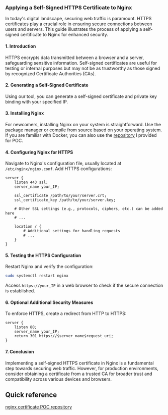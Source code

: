 ### Applying a Self-Signed HTTPS Certificate to Nginx

In today's digital landscape, securing web traffic is paramount. HTTPS certificates play a crucial role in ensuring secure connections between users and servers. This guide illustrates the process of applying a self-signed certificate to Nginx for enhanced security.

#### 1. Introduction

HTTPS encrypts data transmitted between a browser and a server, safeguarding sensitive information. Self-signed certificates are useful for testing or internal purposes but may not be as trustworthy as those signed by recognized Certificate Authorities (CAs).

#### 2. Generating a Self-Signed Certificate

Using our tool, you can generate a self-signed certificate and private key binding with your specified IP.

#### 3. Installing Nginx

For newcomers, installing Nginx on your system is straightforward. Use the package manager or compile from source based on your operating system. If you are familiar with Docker, you can also use the [repository](https://github.com/selfcertificationhub/nginx-certificate) I provided for POC.

#### 4. Configuring Nginx for HTTPS

Navigate to Nginx's configuration file, usually located at `/etc/nginx/nginx.conf`. Add HTTPS configurations:
```nginx
server {
    listen 443 ssl;
    server_name your_IP;

    ssl_certificate /path/to/your/server.crt;
    ssl_certificate_key /path/to/your/server.key;

    # Other SSL settings (e.g., protocols, ciphers, etc.) can be added here
    # ...

    location / {
        # Additional settings for handling requests
        # ...
    }
}
```

#### 5. Testing the HTTPS Configuration

Restart Nginx and verify the configuration:
```bash
sudo systemctl restart nginx
```
Access `https://your_IP` in a web browser to check if the secure connection is established.

#### 6. Optional Additional Security Measures

To enforce HTTPS, create a redirect from HTTP to HTTPS:
```nginx
server {
    listen 80;
    server_name your_IP;
    return 301 https://$server_name$request_uri;
}
```

#### 7. Conclusion

Implementing a self-signed HTTPS certificate in Nginx is a fundamental step towards securing web traffic. However, for production environments, consider obtaining a certificate from a trusted CA for broader trust and compatibility across various devices and browsers.

## Quick reference
[nginx certificate POC repository](https://github.com/selfcertificationhub/nginx-certificate)